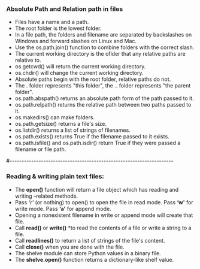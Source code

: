 ### Absolute Path and Relation path in files

- Files have a name and a path.
- The root folder is the lowest folder.
- In a file path, the folders and filename are separated by backslashes on Windows and forward slashes on Linux and Mac.
- Use the os.path.join() function to combine folders with the correct slash.
- The current working directory is the oflder that any relative paths are relative to.
- os.getcwd() will return the current working directory.
- os.chdir() will change the current working directory.
- Absolute paths begin with the root folder, relative paths do not.
- The . folder represents "this folder", the .. folder represents "the parent folder".
- os.path.abspath() returns an absolute path form of the path passed to it.
- os.path.relpath() returns the relative path between two paths passed to it.
- os.makedirs() can make folders.
- os.path.getsize() returns a file's size.
- os.listdir() returns a list of strings of filenames.
- os.path.exists() returns True if the filename passed to it exists.
- os.path.isfile() and os.path.isdir() return True if they were passed a filename or file path.

#--------------------------------------------------------------------

### Reading & writing plain text files:

- The **open()** function will return a file object which has reading and writing –related methods.
- Pass *‘r'* (or nothing) to open() to open the file in read mode. Pass **‘w'** for write mode. Pass **‘a'** for append mode.
- Opening a nonexistent filename in write or append mode will create that file.
- Call **read()** or **write()** *to read the contents of a file or write a string to a file.
- Call **readlines()** to return a list of strings of the file's content.
- Call **close()** when you are done with the file.
- The shelve module can store Python values in a binary file.
- The **shelve.open()** function returns a dictionary-like shelf value.